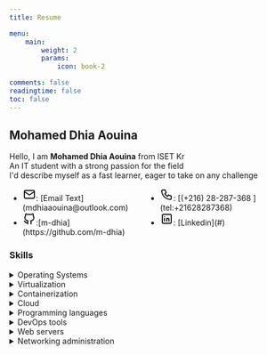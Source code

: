 ```yaml
---
title: Resume

menu:
    main: 
        weight: 2
        params:
            icon: book-2

comments: false
readingtime: false
toc: false
---
```


## Mohamed Dhia Aouina
 Hello, I am **Mohamed Dhia Aouina** from ISET Kr <br>
 An IT student with a strong passion for the field <br>
 I'd describe myself as a fast learner, eager to take on any challenge <br>

  <style>
    /* Styles for desktop/laptop */
    .names ul {
      columns: 2;
      -webkit-columns: 2;
      -moz-columns: 2;
    }

    /* Styles for mobile */
    @media (max-width: 600px) {
      .names ul {
        columns: 1;
        -webkit-columns: 1;
        -moz-columns: 1;
      }
    }
  </style>
  <title>Responsive Layout Example</title>
</head>
<body>
  <div class="names">
    <ul>
    </li>
      <li><svg xmlns="http://www.w3.org/2000/svg" class="icon icon-tabler icon-tabler-mail" width="24" height="24" viewBox="0 0 24 24" stroke-width="2" stroke="currentColor" fill="none" stroke-linecap="round" stroke-linejoin="round"><path stroke="none" d="M0 0h24v24H0z" fill="none"/><path d="M3 7a2 2 0 0 1 2 -2h14a2 2 0 0 1 2 2v10a2 2 0 0 1 -2 2h-14a2 2 0 0 1 -2 -2v-10z" /><path d="M3 7l9 6l9 -6" /></svg>: [Email Text](mdhiaaouina@outlook.com)
      </li>
      <li><svg xmlns="http://www.w3.org/2000/svg" class="icon icon-tabler icon-tabler-brand-github" width="24" height="24" viewBox="0 0 24 24" stroke-width="2" stroke="currentColor" fill="none" stroke-linecap="round" stroke-linejoin="round"><path stroke="none" d="M0 0h24v24H0z" fill="none"/><path d="M9 19c-4.3 1.4 -4.3 -2.5 -6 -3m12 5v-3.5c0 -1 .1 -1.4 -.5 -2c2.8 -.3 5.5 -1.4 5.5 -6a4.6 4.6 0 0 0 -1.3 -3.2a4.2 4.2 0 0 0 -.1 -3.2s-1.1 -.3 -3.5 1.3a12.3 12.3 0 0 0 -6.2 0c-2.4 -1.6 -3.5 -1.3 -3.5 -1.3a4.2 4.2 0 0 0 -.1 3.2a4.6 4.6 0 0 0 -1.3 3.2c0 4.6 2.7 5.7 5.5 6c-.6 .6 -.6 1.2 -.5 2v3.5" /></svg>:[m-dhia](https://github.com/m-dhia)
      </li>
      <li><svg xmlns="http://www.w3.org/2000/svg" class="icon icon-tabler icon-tabler-phone" width="24" height="24" viewBox="0 0 24 24" stroke-width="2" stroke="currentColor" fill="none" stroke-linecap="round" stroke-linejoin="round"><path stroke="none" d="M0 0h24v24H0z" fill="none"/><path d="M5 4h4l2 5l-2.5 1.5a11 11 0 0 0 5 5l1.5 -2.5l5 2v4a2 2 0 0 1 -2 2a16 16 0 0 1 -15 -15a2 2 0 0 1 2 -2" /></svg>: [(+216) 28-287-368
](tel:+21628287368)</li>
      <li><svg xmlns="http://www.w3.org/2000/svg" class="icon icon-tabler icon-tabler-brand-linkedin" width="24" height="24" viewBox="0 0 24 24" stroke-width="2" stroke="currentColor" fill="none" stroke-linecap="round" stroke-linejoin="round"><path stroke="none" d="M0 0h24v24H0z" fill="none"/><path d="M4 4m0 2a2 2 0 0 1 2 -2h12a2 2 0 0 1 2 2v12a2 2 0 0 1 -2 2h-12a2 2 0 0 1 -2 -2z" /><path d="M8 11l0 5" /><path d="M8 8l0 .01" /><path d="M12 16l0 -5" /><path d="M16 16v-3a2 2 0 0 0 -4 0" /></svg>: [Linkedin](#)
    </ul>


### Skills

<details>
  <summary>Operating Systems</summary>

  - Installation, administration, resource sharing, backup policies
  - **Linux**:
    - Distros based on: *Ubuntu*, *Debian*, *Arch*
    - Running Gnu/Linux as a main OS for 3 years
  - **Windows**:
    - Windows *7*, *10*, *11*
    - Windows Server *2016*
</details>

<details>
  <summary>Virtualization</summary>

  - **Platforms**: VMware Workstation, Qemu, Oracle VirtualBox
  - **Managing**: Vagrant
</details>

<details>
  <summary>Containerization</summary>

  - **Platforms**: Docker, Podman
  - **Managing**: Kubernetes
</details>

<details>
  <summary>Cloud</summary>

  - AWS
</details>

<details>
  <summary>Programming languages</summary>

  - Python
  - Java
  - JavaScript
</details>

<details>
  <summary>DevOps tools</summary>

  - Ansible
  - Terraform
  - Git, Github, Gitlab
  - Jenkins
  - Maven
</details>

<details>
  <summary>Web servers</summary>

  - Ngnix
  - Apache
</details>

<details>
  <summary>Networking administration</summary>

  - **Protocols**: TCP/IP, DNS, DHCP, SNMP, VLANs, VPNs
  - **Devices**: Routers, switches, firewalls, load balancers
  - **Services**: Routing, NAT, QoS, IPv4/IPv6
</details>

